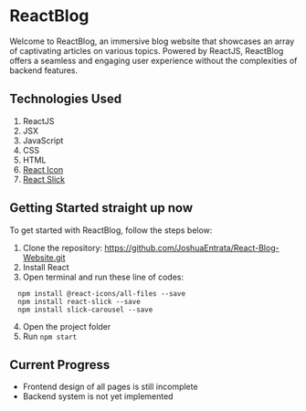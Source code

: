 # ReactBlog

Welcome to ReactBlog, an immersive blog website that showcases an array of captivating articles on various topics. Powered by ReactJS, ReactBlog offers a seamless and engaging user experience without the complexities of backend features.

## Technologies Used

1. ReactJS
2. JSX
3. JavaScript
4. CSS
5. HTML
6. [React Icon](https://react-icons.github.io/react-icons/)
7. [React Slick](https://react-slick.neostack.com/docs/get-started)

## Getting Started straight up now

To get started with ReactBlog, follow the steps below:

1. Clone the repository: https://github.com/JoshuaEntrata/React-Blog-Website.git
2. Install React
3. Open terminal and run these line of codes:

```
  npm install @react-icons/all-files --save
  npm install react-slick --save
  npm install slick-carousel --save
```

4. Open the project folder
5. Run `npm start`

## Current Progress

- Frontend design of all pages is still incomplete
- Backend system is not yet implemented
